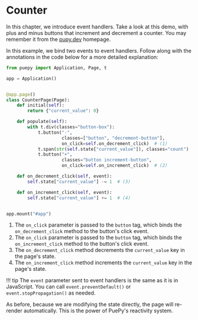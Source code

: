 # Counter

In this chapter, we introduce event handlers. Take a look at this demo, with plus and minus buttons that increment and decrement a counter. You may remember it from the [pupy.dev](https://puepy.dev) homepage.

<puepy src="https://kkinder.pyscriptapps.com/puepy-tutorial/latest/tutorial/03_counter/index.html" edit="https://pyscript.com/@kkinder/puepy-tutorial/latest"/>

In this example, we bind two events to event handlers. Follow along with the annotations in the code below for a more detailed explanation:

``` py title="counter.py" hl_lines="15 19 22 25" linenums="1"
from puepy import Application, Page, t

app = Application()


@app.page()
class CounterPage(Page):
    def initial(self):
        return {"current_value": 0}

    def populate(self):
        with t.div(classes="button-box"):
            t.button("-", 
                     classes=["button", "decrement-button"],
                     on_click=self.on_decrement_click)  # (1)
            t.span(str(self.state["current_value"]), classes="count")
            t.button("+", 
                     classes="button increment-button",
                     on_click=self.on_increment_click)  # (2)

    def on_decrement_click(self, event):
        self.state["current_value"] -= 1  # (3)

    def on_increment_click(self, event):
        self.state["current_value"] += 1  # (4)


app.mount("#app")
```

1. The `on_click` parameter is passed to the `button` tag, which binds the `on_decrement_click` method to the button's click event.
2. The `on_click` parameter is passed to the `button` tag, which binds the `on_increment_click` method to the button's click event.
3. The `on_decrement_click` method decrements the `current_value` key in the page's state.
4. The `on_increment_click` method increments the `current_value` key in the page's state.

!!! tip
    The `event` parameter sent to event handlers is the same as it is in JavaScript. You can call `event.preventDefault()` or `event.stopPropagation()` as needed.

As before, because we are modifying the state directly, the page will re-render automatically. This is the power of PuePy's reactivity system.